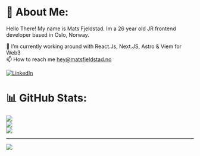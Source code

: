 # 💫 About Me:
Hello There! My name is Mats Fjeldstad. Im a 26 year old JR frontend developer based in Oslo, Norway.

🌱 I’m currently working around with React.Js, Next.JS, Astro & Viem for Web3 <br>📫 How to reach me hey@matsfjeldstad.no


[![LinkedIn](https://img.shields.io/badge/LinkedIn-%230077B5.svg?logo=linkedin&logoColor=white)](https://www.linkedin.com/in/mats-fjeldstad-574817160/)

# 📊 GitHub Stats:
![](https://github-readme-stats.vercel.app/api?username=Matsfjeldstad&theme=tokyonight&hide_border=true&include_all_commits=true&count_private=true)<br/>
![](https://github-readme-streak-stats.herokuapp.com/?user=Matsfjeldstad&theme=tokyonight&hide_border=true)<br/>
![](https://github-readme-stats.vercel.app/api/top-langs/?username=Matsfjeldstad&theme=tokyonight&hide_border=true&include_all_commits=true&count_private=true&layout=compact)

---
[![](https://visitcount.itsvg.in/api?id=Matsfjeldstad&icon=0&color=12)](https://visitcount.itsvg.in)

<!-- Proudly created with GPRM ( https://gprm.itsvg.in ) -->
